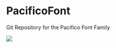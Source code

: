 PacificoFont
============

Git Repository for the Pacifico Font Family

![](http://media-cache-ec0.pinimg.com/originals/12/93/94/12939454e04b43605cda48b5bcb4af29.jpg)
